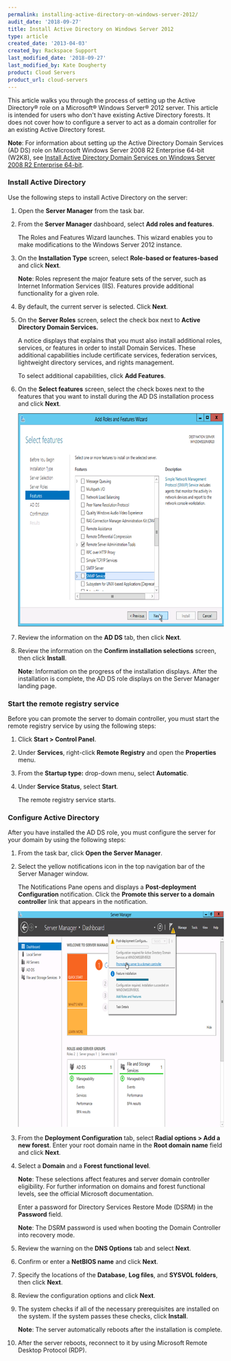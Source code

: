 ```yaml
---
permalink: installing-active-directory-on-windows-server-2012/
audit_date: '2018-09-27'
title: Install Active Directory on Windows Server 2012
type: article
created_date: '2013-04-03'
created_by: Rackspace Support
last_modified_date: '2018-09-27'
last_modified_by: Kate Dougherty
product: Cloud Servers
product_url: cloud-servers
---
```


This article walks you through the process of setting up the Active
Directory&reg; role on a Microsoft&reg; Windows Server&reg; 2012 server.
This article is intended for users who don't have existing Active Directory
forests. It does not cover how to configure a server to act as a domain
controller for an existing Active Directory forest.

**Note**: For information about setting up the Active Directory Domain
Services (AD DS) role on Microsoft Windows Server 2008 R2 Enterprise 64-bit
(W2K8), see [Install Active Directory Domain Services on Windows Server 2008
R2 Enterprise
64-bit](/how-to/installing-active-directory-domain-services-on-windows-server-2008-r2-enterprise-64-bit).

### Install Active Directory

Use the following steps to install Active Directory on the server:

1. Open the **Server Manager** from the task bar.

2. From the **Server Manager** dashboard, select **Add roles and features**.

    The Roles and Features Wizard launches. This wizard enables you to
    make modifications to the Windows Server 2012 instance.

3. On the **Installation Type** screen, select **Role-based or
   features-based** and click **Next**.

    **Note**: Roles represent the major feature sets of the server, such as
    Internet Information Services (IIS). Features provide additional
    functionality for a given role.

4. By default, the current server is selected. Click **Next**.

5. On the **Server Roles** screen, select the check box next to **Active
   Directory Domain Services.**

    A notice displays that explains that you must also install additional
    roles, services, or features in order to install Domain Services. These
    additional capabilities include certificate services, federation services,
    lightweight directory services, and rights management.

    To select additional capabilities, click **Add Features**.

6. On the **Select features** screen, select the check boxes next to the
   features that you want to install during the AD DS installation process and
   click **Next**.

    <img src="features_0.png" width="700" height="496" />

7. Review the information on the **AD DS** tab, then click **Next**.

8. Review the information on the **Confirm installation selections** screen,
   then click **Install**.

    **Note**: Information on the progress of the installation displays.
    After the installation is complete, the AD DS role displays on the Server
    Manager landing page.

### Start the remote registry service

Before you can promote the server to domain controller, you must start the
remote registry service by using the following steps:

1. Click **Start > Control Panel**.

2. Under **Services**, right-click **Remote Registry** and open the
   **Properties** menu.

3. From the **Startup type:** drop-down menu, select **Automatic**.

4. Under **Service Status**, select **Start**.

    The remote registry service starts.

### Configure Active Directory

After you have installed the AD DS role, you must configure the server
for your domain by using the following steps:

1. From the task bar, click **Open the Server Manager**.

2. Select the yellow notifications icon in the top navigation bar of the
   Server Manager window.

    The Notifications Pane opens and displays a **Post-deployment
    Configuration** notification. Click the **Promote this server to a domain
    controller** link that appears in the notification.

    <img src="promote.png" width="705" height="502" />

3. From the **Deployment Configuration** tab, select **Radial options > Add a
   new forest**. Enter your root domain name in the **Root domain name** field
   and click **Next**.

4. Select a **Domain** and a **Forest functional level**.

    **Note**: These selections affect features and server domain controller
    eligibility. For further information on domains and forest functional
    levels, see the official Microsoft documentation.

    Enter a password for Directory Services Restore Mode (DSRM) in the
    **Password** field.

    **Note**: The DSRM password is used when booting the Domain Controller
    into recovery mode.

5. Review the warning on the **DNS Options** tab and select **Next**.

6. Confirm or enter a **NetBIOS name** and click **Next**.

7. Specify the locations of the **Database**, **Log files**, and **SYSVOL
   folders**, then click **Next**.

8. Review the configuration options and click **Next**.

9. The system checks if all of the necessary prerequisites are installed on
   the system. If the system passes these checks, click **Install**.

    **Note**: The server automatically reboots after the installation is
    complete.

10. After the server reboots, reconnect to it by using Microsoft Remote Desktop
    Protocol (RDP).
